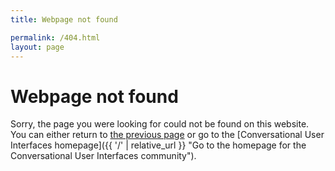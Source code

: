 ```yaml
---
title: Webpage not found

permalink: /404.html
layout: page
---
```


# Webpage not found

Sorry, the page you were looking for could not be found on this website. You can either return to <a href="#" onclick="javascript:window.history.back();" title="Go to the previous webpage in your browser">the previous page</a> or go to the [Conversational User Interfaces homepage]({{ '/' | relative_url }} "Go to the homepage for the Conversational User Interfaces community").